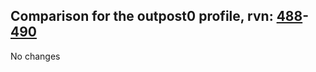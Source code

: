 ## Comparison for the outpost0 profile, rvn: [488](https://github.com/PRO100KatYT/FortniteProfileRevisions/tree/main/profiles/outpost0/488%20outpost0.json)-[490](https://github.com/PRO100KatYT/FortniteProfileRevisions/tree/main/profiles/outpost0/490%20outpost0.json)

No changes
